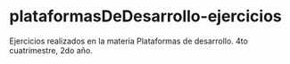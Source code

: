# plataformasDeDesarrollo-ejercicios
Ejercicios realizados en la materia Plataformas de desarrollo. 4to cuatrimestre, 2do año.
